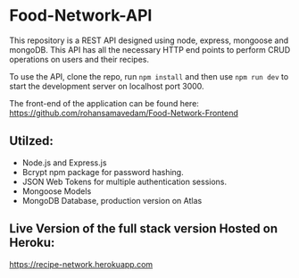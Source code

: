 # Food-Network-API
This repository is a REST API designed using node, express, mongoose and mongoDB. This API has all the necessary HTTP end points to perform CRUD operations on users and their recipes. 

To use the API, clone the repo, run `npm install` and then use `npm run dev` to start the development server on localhost port 3000.

The front-end of the application can be found here: https://github.com/rohansamavedam/Food-Network-Frontend

## Utilzed: 
- Node.js and Express.js
- Bcrypt npm package for password hashing.
- JSON Web Tokens for multiple authentication sessions.
- Mongoose Models
- MongoDB Database, production version on Atlas

## Live Version of the full stack version Hosted on Heroku: 
https://recipe-network.herokuapp.com
